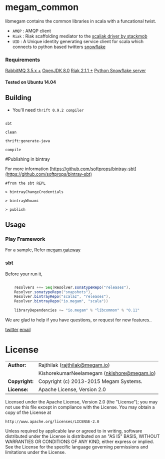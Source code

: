 megam_common
==========

libmegam contains the common libraries in scala with a funcational twist.

* `AMQP` : AMQP client
* `Riak` : Riak scaffolding mediator to the [scaliak driver by stackmob](https://github.com/stackmob/scaliak)
* `UID`  : A Unique identity generating service client for scala which connects to python based twitters [snowflake](https://github.com/twitter/snowflake)


### Requirements

>
[RabbitMQ 3.5.x +](http://www.rabbitmq.com)
[OpenJDK 8.0](http://openjdk.java.net/install/index.html)
[Riak 2.1.1 +](http://basho.com)
[Python Snowflake server](http://github.com/megamsys/pysnowflake)


#### Tested on Ubuntu 14.04

## Building

* You'll need `thrift 0.9.2 compiler`

```shell

sbt

clean

thrift:generate-java

compile

```

#Publishing in bintray

For more information [https://github.com/softprops/bintray-sbt](https://github.com/softprops/bintray-sbt)

```
#from the sbt REPL

> bintrayChangeCredentials

> bintrayWhoami

> publish

```

## Usage

### Play Framework

For a sample, Refer [megam gateway](https://github.com/megamsys/megam_gateway.git)


### sbt

Before your run it,


```scala

	resolvers ++= Seq(Resolver.sonatypeRepo("releases"),
	Resolver.sonatypeRepo("snapshots"),
	Resolver.bintrayRepo("scalaz", "releases"),
	Resolver.bintrayRepo("io.megam", "scala"))

	libraryDependencies += "io.megam" % "libcommon" % "0.11"

```


We are glad to help if you have questions, or request for new features..

[twitter](http://twitter.com/megamsys) [email](<support@megam.io>)


# License


|                      |                                          |
|:---------------------|:-----------------------------------------|
| **Author:**          | Rajthilak (<rajthilak@megam.io>)
|		               | KishorekumarNeelamegam (<nkishore@megam.io>)
| **Copyright:**       | Copyright (c) 2013-2015 Megam Systems.
| **License:**         | Apache License, Version 2.0

Licensed under the Apache License, Version 2.0 (the "License");
you may not use this file except in compliance with the License.
You may obtain a copy of the License at

    http://www.apache.org/licenses/LICENSE-2.0

Unless required by applicable law or agreed to in writing, software
distributed under the License is distributed on an "AS IS" BASIS,
WITHOUT WARRANTIES OR CONDITIONS OF ANY KIND, either express or implied.
See the License for the specific language governing permissions and
limitations under the License.
